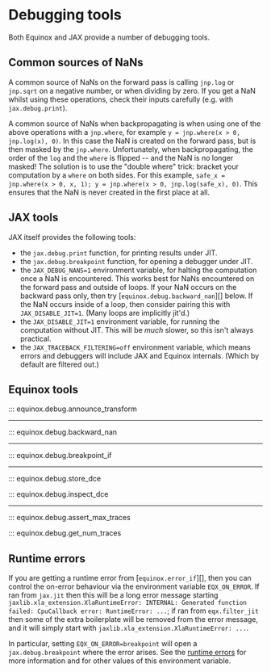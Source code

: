 # Debugging tools

Both Equinox and JAX provide a number of debugging tools.

## Common sources of NaNs

A common source of NaNs on the forward pass is calling `jnp.log` or `jnp.sqrt` on a negative number, or when dividing by zero. If you get a NaN whilst using these operations, check their inputs carefully (e.g. with `jax.debug.print`).

A common source of NaNs when backpropagating is when using one of the above operations with a `jnp.where`, for example `y = jnp.where(x > 0, jnp.log(x), 0)`. In this case the NaN is created on the forward pass, but is then masked by the `jnp.where`. Unfortunately, when backpropagating, the order of the `log` and the `where` is flipped -- and the NaN is no longer masked! The solution is to use the "double where" trick: bracket your computation by a `where` on both sides. For this example, `safe_x = jnp.where(x > 0, x, 1); y = jnp.where(x > 0, jnp.log(safe_x), 0)`. This ensures that the NaN is never created in the first place at all.

## JAX tools

JAX itself provides the following tools:

- the `jax.debug.print` function, for printing results under JIT.
- the `jax.debug.breakpoint` function, for opening a debugger under JIT.
- the `JAX_DEBUG_NANS=1` environment variable, for halting the computation once a NaN is encountered. This works best for NaNs encountered on the forward pass and outside of loops. If your NaN occurs on the backward pass only, then try [`equinox.debug.backward_nan`][] below. If the NaN occurs inside of a loop, then consider pairing this with `JAX_DISABLE_JIT=1`. (Many loops are implicitly jit'd.)
- the `JAX_DISABLE_JIT=1` environment variable, for running the computation without JIT. This will be *much* slower, so this isn't always practical.
- the `JAX_TRACEBACK_FILTERING=off` environment variable, which means errors and debuggers will include JAX and Equinox internals. (Which by default are filtered out.)

## Equinox tools

::: equinox.debug.announce_transform

---

::: equinox.debug.backward_nan

---

::: equinox.debug.breakpoint_if

---

::: equinox.debug.store_dce

::: equinox.debug.inspect_dce

---

::: equinox.debug.assert_max_traces

::: equinox.debug.get_num_traces

## Runtime errors

If you are getting a runtime error from [`equinox.error_if`][], then you can control the on-error behaviour via the environment variable `EQX_ON_ERROR`. If ran from `jax.jit` then this will be a long error message starting `jaxlib.xla_extension.XlaRuntimeError: INTERNAL: Generated function failed: CpuCallback error: RuntimeError: ...`; if ran from `eqx.filter_jit` then some of the extra boilerplate will be removed from the error message, and it will simply start with `jaxlib.xla_extension.XlaRuntimeError: ...`.

In particular, setting `EQX_ON_ERROR=breakpoint` will open a `jax.debug.breakpoint` where the error arises. See the [runtime errors](./errors.md) for more information and for other values of this environment variable.
